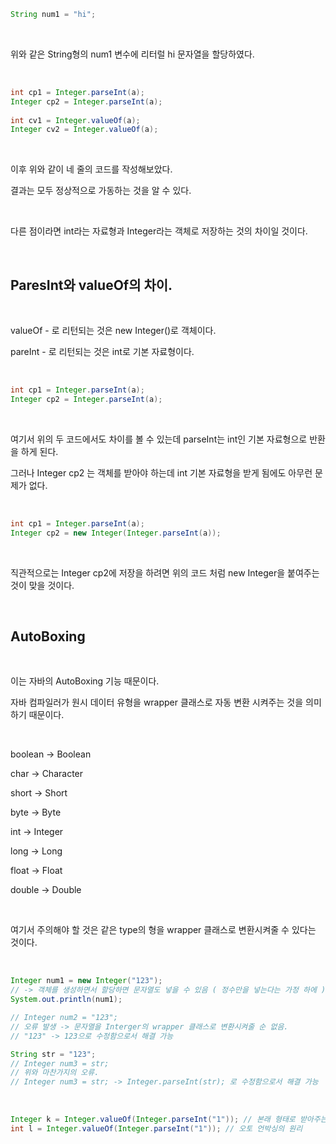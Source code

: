 ```java
String num1 = "hi";
```

<br/>

 위와 같은 String형의 num1 변수에 리터럴 hi 문자열을 할당하였다.

<br/>

```java
int cp1 = Integer.parseInt(a);
Integer cp2 = Integer.parseInt(a);
		
int cv1 = Integer.valueOf(a);
Integer cv2 = Integer.valueOf(a);
```

<br/>

이후 위와 같이 네 줄의 코드를 작성해보았다.

결과는 모두 정상적으로 가동하는 것을 알 수 있다.

<br/>

다른 점이라면 int라는 자료형과 Integer라는 객체로 저장하는 것의 차이일 것이다.

<br/>

## ParesInt와 valueOf의 차이.

<br/>

valueOf - 로 리턴되는 것은 new Integer()로 객체이다.

pareInt - 로 리턴되는 것은 int로 기본 자료형이다.

<br/>

```java
int cp1 = Integer.parseInt(a);
Integer cp2 = Integer.parseInt(a);
```

<br/>

여기서 위의 두 코드에서도 차이를 볼 수 있는데 parseInt는 int인 기본 자료형으로 반환을 하게 된다. 

그러나 Integer cp2 는 객체를 받아야 하는데 int 기본 자료형을 받게 됨에도 아무런 문제가 없다.

<br/>

```java
int cp1 = Integer.parseInt(a);
Integer cp2 = new Integer(Integer.parseInt(a));
```

<br/>

직관적으로는 Integer cp2에 저장을 하려면 위의 코드 처럼 new Integer을 붙여주는 것이 맞을 것이다.

<br/>

## AutoBoxing

<br/>

이는 자바의 AutoBoxing 기능 때문이다.

자바 컴파일러가 원시 데이터 유형을 wrapper 클래스로 자동 변환 시켜주는 것을 의미하기 때문이다.

<br/>

boolean -> Boolean<br/>

char -> Character<br/>

short -> Short<br/>

byte -> Byte<br/>

int -> Integer<br/>

long -> Long<br/>

float -> Float<br/>

double -> Double<br/>

<br/>

여기서 주의해야 할 것은 같은 type의 형을 wrapper 클래스로 변환시켜줄 수 있다는 것이다.

<br/>

```java
Integer num1 = new Integer("123"); 
// -> 객체를 생성하면서 할당하면 문자열도 넣을 수 있음 ( 정수만을 넣는다는 가정 하에 )
System.out.println(num1);

// Integer num2 = "123"; 
// 오류 발생 -> 문자열을 Interger의 wrapper 클래스로 변환시켜줄 순 없음.
// "123" -> 123으로 수정함으로서 해결 가능

String str = "123";
// Integer num3 = str;
// 위와 마찬가지의 오류. 
// Integer num3 = str; -> Integer.parseInt(str); 로 수정함으로서 해결 가능
```

<br/>

```java
Integer k = Integer.valueOf(Integer.parseInt("1")); // 본래 형태로 받아주는 것
int l = Integer.valueOf(Integer.parseInt("1")); // 오토 언박싱의 원리
```
